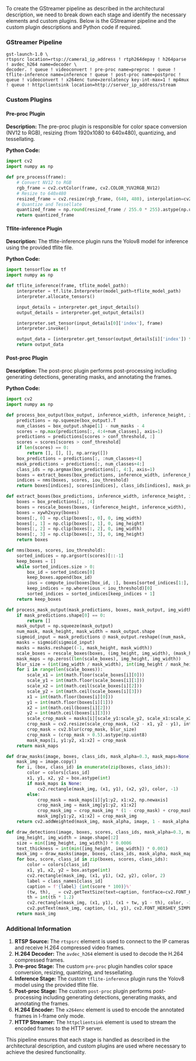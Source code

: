 To create the GStreamer pipeline as described in the architectural description, we need to break down each stage and identify the necessary elements and custom plugins. Below is the GStreamer pipeline and the custom plugin descriptions and Python code if required.

### GStreamer Pipeline

```gst
gst-launch-1.0 \
rtspsrc location=rtsp://camera1_ip_address ! rtph264depay ! h264parse ! avdec_h264 name=decoder \
decoder. ! queue ! videoconvert ! pre-proc name=preproc ! queue ! tflite-inference name=inference ! queue ! post-proc name=postproc ! queue ! videoconvert ! x264enc tune=zerolatency key-int-max=1 ! mp4mux ! queue ! httpclientsink location=http://server_ip_address/stream
```

### Custom Plugins

#### Pre-proc Plugin

**Description:**
The pre-proc plugin is responsible for color space conversion (NV12 to RGB), resizing (from 1920x1080 to 640x480), quantizing, and tessellating.

**Python Code:**
```python
import cv2
import numpy as np

def pre_process(frame):
    # Convert NV12 to RGB
    rgb_frame = cv2.cvtColor(frame, cv2.COLOR_YUV2RGB_NV12)
    # Resize to 640x480
    resized_frame = cv2.resize(rgb_frame, (640, 480), interpolation=cv2.INTER_LINEAR)
    # Quantize and Tessellate
    quantized_frame = np.round(resized_frame / 255.0 * 255).astype(np.uint8)
    return quantized_frame
```

#### Tflite-inference Plugin

**Description:**
The tflite-inference plugin runs the Yolov8 model for inference using the provided tflite file.

**Python Code:**
```python
import tensorflow as tf
import numpy as np

def tflite_inference(frame, tflite_model_path):
    interpreter = tf.lite.Interpreter(model_path=tflite_model_path)
    interpreter.allocate_tensors()

    input_details = interpreter.get_input_details()
    output_details = interpreter.get_output_details()

    interpreter.set_tensor(input_details[0]['index'], frame)
    interpreter.invoke()

    output_data = [interpreter.get_tensor(output_details[i]['index']) for i in range(len(output_details))]
    return output_data
```

#### Post-proc Plugin

**Description:**
The post-proc plugin performs post-processing including generating detections, generating masks, and annotating the frames.

**Python Code:**
```python
import cv2
import numpy as np

def process_box_output(box_output, inference_width, inference_height, img_width, img_height, num_masks=32, conf_threshold=0.5, iou_threshold=0.3):
    predictions = np.squeeze(box_output).T
    num_classes = box_output.shape[1] - num_masks - 4
    scores = np.max(predictions[:, 4:4+num_classes], axis=1)
    predictions = predictions[scores > conf_threshold, :]
    scores = scores[scores > conf_threshold]
    if len(scores) == 0:
        return [], [], [], np.array([])
    box_predictions = predictions[:, :num_classes+4]
    mask_predictions = predictions[:, num_classes+4:]
    class_ids = np.argmax(box_predictions[:, 4:], axis=1)
    boxes = extract_boxes(box_predictions, inference_width, inference_height, img_width, img_height)
    indices = nms(boxes, scores, iou_threshold)
    return boxes[indices], scores[indices], class_ids[indices], mask_predictions[indices]

def extract_boxes(box_predictions, inference_width, inference_height, img_width, img_height):
    boxes = box_predictions[:, :4]
    boxes = rescale_boxes(boxes, (inference_height, inference_width), (img_height, img_width))
    boxes = xywh2xyxy(boxes)
    boxes[:, 0] = np.clip(boxes[:, 0], 0, img_width)
    boxes[:, 1] = np.clip(boxes[:, 1], 0, img_height)
    boxes[:, 2] = np.clip(boxes[:, 2], 0, img_width)
    boxes[:, 3] = np.clip(boxes[:, 3], 0, img_height)
    return boxes

def nms(boxes, scores, iou_threshold):
    sorted_indices = np.argsort(scores)[::-1]
    keep_boxes = []
    while sorted_indices.size > 0:
        box_id = sorted_indices[0]
        keep_boxes.append(box_id)
        ious = compute_iou(boxes[box_id, :], boxes[sorted_indices[1:], :])
        keep_indices = np.where(ious < iou_threshold)[0]
        sorted_indices = sorted_indices[keep_indices + 1]
    return keep_boxes

def process_mask_output(mask_predictions, boxes, mask_output, img_width, img_height):
    if mask_predictions.shape[0] == 0:
        return []
    mask_output = np.squeeze(mask_output)
    num_mask, mask_height, mask_width = mask_output.shape
    sigmoid_input = mask_predictions @ mask_output.reshape((num_mask, -1))
    masks = sigmoid(sigmoid_input)
    masks = masks.reshape((-1, mask_height, mask_width))
    scale_boxes = rescale_boxes(boxes, (img_height, img_width), (mask_height, mask_width))
    mask_maps = np.zeros((len(scale_boxes), img_height, img_width))
    blur_size = (int(img_width / mask_width), int(img_height / mask_height))
    for i in range(len(scale_boxes)):
        scale_x1 = int(math.floor(scale_boxes[i][0]))
        scale_y1 = int(math.floor(scale_boxes[i][1]))
        scale_x2 = int(math.ceil(scale_boxes[i][2]))
        scale_y2 = int(math.ceil(scale_boxes[i][3]))
        x1 = int(math.floor(boxes[i][0]))
        y1 = int(math.floor(boxes[i][1]))
        x2 = int(math.ceil(boxes[i][2]))
        y2 = int(math.ceil(boxes[i][3]))
        scale_crop_mask = masks[i][scale_y1:scale_y2, scale_x1:scale_x2]
        crop_mask = cv2.resize(scale_crop_mask, (x2 - x1, y2 - y1), interpolation=cv2.INTER_CUBIC)
        crop_mask = cv2.blur(crop_mask, blur_size)
        crop_mask = (crop_mask > 0.5).astype(np.uint8)
        mask_maps[i, y1:y2, x1:x2] = crop_mask
    return mask_maps

def draw_masks(image, boxes, class_ids, mask_alpha=0.3, mask_maps=None):
    mask_img = image.copy()
    for i, (box, class_id) in enumerate(zip(boxes, class_ids)):
        color = colors[class_id]
        x1, y1, x2, y2 = box.astype(int)
        if mask_maps is None:
            cv2.rectangle(mask_img, (x1, y1), (x2, y2), color, -1)
        else:
            crop_mask = mask_maps[i][y1:y2, x1:x2, np.newaxis]
            crop_mask_img = mask_img[y1:y2, x1:x2]
            crop_mask_img = crop_mask_img * (1 - crop_mask) + crop_mask * color
            mask_img[y1:y2, x1:x2] = crop_mask_img
    return cv2.addWeighted(mask_img, mask_alpha, image, 1 - mask_alpha, 0)

def draw_detections(image, boxes, scores, class_ids, mask_alpha=0.3, mask_maps=None):
    img_height, img_width = image.shape[:2]
    size = min([img_height, img_width]) * 0.0006
    text_thickness = int(min([img_height, img_width]) * 0.001)
    mask_img = draw_masks(image, boxes, class_ids, mask_alpha, mask_maps)
    for box, score, class_id in zip(boxes, scores, class_ids):
        color = colors[class_id]
        x1, y1, x2, y2 = box.astype(int)
        cv2.rectangle(mask_img, (x1, y1), (x2, y2), color, 2)
        label = class_names[class_id]
        caption = f'{label} {int(score * 100)}%'
        (tw, th), _ = cv2.getTextSize(text=caption, fontFace=cv2.FONT_HERSHEY_SIMPLEX, fontScale=size, thickness=text_thickness)
        th = int(th * 1.2)
        cv2.rectangle(mask_img, (x1, y1), (x1 + tw, y1 - th), color, -1)
        cv2.putText(mask_img, caption, (x1, y1), cv2.FONT_HERSHEY_SIMPLEX, size, (255, 255, 255), text_thickness, cv2.LINE_AA)
    return mask_img
```

### Additional Information

1. **RTSP Source:** The `rtspsrc` element is used to connect to the IP cameras and receive H.264 compressed video frames.
2. **H.264 Decoder:** The `avdec_h264` element is used to decode the H.264 compressed frames.
3. **Pre-proc Stage:** The custom `pre-proc` plugin handles color space conversion, resizing, quantizing, and tessellating.
4. **Inference Stage:** The custom `tflite-inference` plugin runs the Yolov8 model using the provided tflite file.
5. **Post-proc Stage:** The custom `post-proc` plugin performs post-processing including generating detections, generating masks, and annotating the frames.
6. **H.264 Encoder:** The `x264enc` element is used to encode the annotated frames in I-frame only mode.
7. **HTTP Streamer:** The `httpclientsink` element is used to stream the encoded frames to the HTTP server.

This pipeline ensures that each stage is handled as described in the architectural description, and custom plugins are used where necessary to achieve the desired functionality.